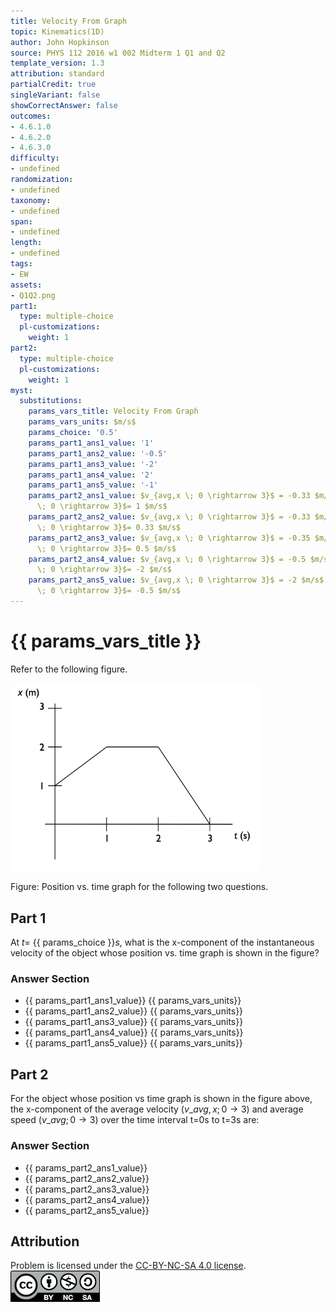 ```yaml
---
title: Velocity From Graph
topic: Kinematics(1D)
author: John Hopkinson
source: PHYS 112 2016 w1 002 Midterm 1 Q1 and Q2
template_version: 1.3
attribution: standard
partialCredit: true
singleVariant: false
showCorrectAnswer: false
outcomes:
- 4.6.1.0
- 4.6.2.0
- 4.6.3.0
difficulty:
- undefined
randomization:
- undefined
taxonomy:
- undefined
span:
- undefined
length:
- undefined
tags:
- EW
assets:
- Q1Q2.png
part1:
  type: multiple-choice
  pl-customizations:
    weight: 1
part2:
  type: multiple-choice
  pl-customizations:
    weight: 1
myst:
  substitutions:
    params_vars_title: Velocity From Graph
    params_vars_units: $m/s$
    params_choice: '0.5'
    params_part1_ans1_value: '1'
    params_part1_ans2_value: '-0.5'
    params_part1_ans3_value: '-2'
    params_part1_ans4_value: '2'
    params_part1_ans5_value: '-1'
    params_part2_ans1_value: $v_{avg,x \; 0 \rightarrow 3}$ = -0.33 $m/s$ and $v_{avg
      \; 0 \rightarrow 3}$= 1 $m/s$
    params_part2_ans2_value: $v_{avg,x \; 0 \rightarrow 3}$ = -0.33 $m/s$ and $v_{avg
      \; 0 \rightarrow 3}$= 0.33 $m/s$
    params_part2_ans3_value: $v_{avg,x \; 0 \rightarrow 3}$ = -0.35 $m/s$ and $v_{avg
      \; 0 \rightarrow 3}$= 0.5 $m/s$
    params_part2_ans4_value: $v_{avg,x \; 0 \rightarrow 3}$ = -0.5 $m/s$ and $v_{avg
      \; 0 \rightarrow 3}$= -2 $m/s$
    params_part2_ans5_value: $v_{avg,x \; 0 \rightarrow 3}$ = -2 $m/s$ and $v_{avg
      \; 0 \rightarrow 3}$= -0.5 $m/s$
---
```

# {{ params_vars_title }}
Refer to the following figure.

<img src="Q1Q2.png" alt="A graph of position vs time. At 0 seconds, the position is at 1m. At 1 second, the position is at 2m. There is a constant increase of 1m per second from 0 seconds to 1 second. At 1 to 2 seconds, there is no change in m and the position remains at 2m. At 3 seconds, the position is at 0m. From 2 to 3 seconds, there is a constant decrease of 2 m per second." width=400>

Figure: Position vs. time graph for the following two questions.

## Part 1

At $t=$ {{ params_choice }}$s$, what is the x-component of the instantaneous velocity of the object whose position vs. time graph is shown in the figure?

### Answer Section

- {{ params_part1_ans1_value}} {{ params_vars_units}}
- {{ params_part1_ans2_value}} {{ params_vars_units}}
- {{ params_part1_ans3_value}} {{ params_vars_units}}
- {{ params_part1_ans4_value}} {{ params_vars_units}}
- {{ params_part1_ans5_value}} {{ params_vars_units}}

## Part 2

For the object whose position vs time graph is shown in the figure above, the x-component of the average velocity ($v\_{avg,x ; 0 \rightarrow 3}$) and average speed ($v\_{avg ; 0 \rightarrow 3}$) over the time interval t=0s to t=3s are:

### Answer Section

- {{ params_part2_ans1_value}}
- {{ params_part2_ans2_value}}
- {{ params_part2_ans3_value}}
- {{ params_part2_ans4_value}}
- {{ params_part2_ans5_value}}

## Attribution

Problem is licensed under the [CC-BY-NC-SA 4.0 license](https://creativecommons.org/licenses/by-nc-sa/4.0/).<br> ![The Creative Commons 4.0 license requiring attribution-BY, non-commercial-NC, and share-alike-SA license.](https://raw.githubusercontent.com/firasm/bits/master/by-nc-sa.png)
